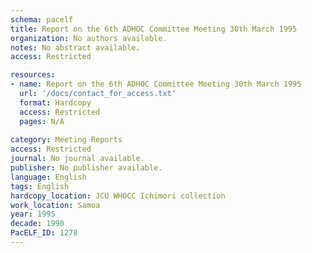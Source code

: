 ```yaml
---
schema: pacelf
title: Report on the 6th ADHOC Committee Meeting 30th March 1995
organization: No authors available.
notes: No abstract available.
access: Restricted

resources:
- name: Report on the 6th ADHOC Committee Meeting 30th March 1995
  url: '/docs/contact_for_access.txt'
  format: Hardcopy
  access: Restricted
  pages: N/A
 
category: Meeting Reports
access: Restricted
journal: No journal available.
publisher: No publisher available. 
language: English 
tags: English 
hardcopy_location: JCU WHOCC Ichimori collection
work_location: Samoa
year: 1995
decade: 1990
PacELF_ID: 1278
---
```

